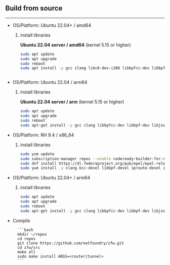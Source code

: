 ## Build from source
---
- OS/Platform: Ubuntu 22.04+ / amd64
    1. install libraries

        **Ubuntu 22.04 server / amd64** (kernel 5.15 or higher)

        ```bash
        sudo apt update
        sudo apt upgrade
        sudo reboot
        sudo apt install -y gcc clang libc6-dev-i386 libbpfcc-dev libbpf-dev libjson-c-dev make
        ```          

    
        ```  

- OS/Platform: Ubuntu 22.04 / arm64
    1. install libraries

        **Ubuntu 22.04 server / arm** (kernel 5.15 or higher)

        ```bash
        sudo apt update
        sudo apt upgrade
        sudo reboot
        sudo apt-get install -y gcc clang libbpfcc-dev libbpf-dev libjson-c-dev make
        ```          

- OS/Platform: RH 9.4 / x86_64
    1. install libraries

        ```bash
        sudo yum update
        sudo subscription-manager repos --enable codeready-builder-for-rhel-9-$(arch)-rpms
        sudo dnf install https://dl.fedoraproject.org/pub/epel/epel-release-latest-9.noarch.rpm
        sudo yum install -y clang bcc-devel libbpf-devel iproute-devel iproute-tc glibc-devel.i686 git json-c-devel
        ```          

- OS/Platform: Ubuntu 22.04+ / arm64
    1. install libraries

        ```bash
        sudo apt update
        sudo apt upgrade
        sudo reboot
        sudo apt-get install -y gcc clang libbpfcc-dev libbpf-dev libjson-c-dev make
        ```          
    
- Compile

        ```bash      
        mkdir ~/repos
        cd repos
        git clone https://github.com/netfoundry/zfw.git 
        cd zfw/src
        make all
        sudo make install ARGS=<router|tunnel>
        ```
